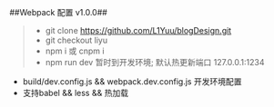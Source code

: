 ##Webpack 配置 v1.0.0##

> + git clone https://github.com/L1Yuu/blogDesign.git
> + git checkout liyu 
> + npm i  或  cnpm i
> + npm run dev 暂时到开发环境; 默认热更新端口 127.0.0.1:1234


+ build/dev.config.js && webpack.dev.config.js 开发环境配置
+ 支持babel && less && 热加载